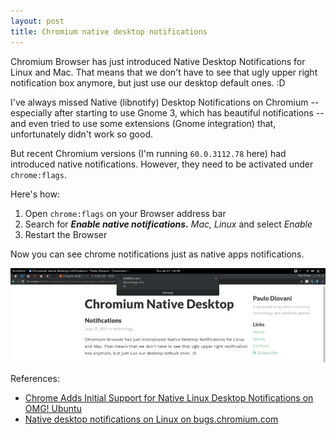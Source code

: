 ```yaml
---
layout: post
title: Chromium native desktop notifications
---
```


Chromium Browser has just introduced Native Desktop Notifications for Linux and Mac. That means that we don't have to see that ugly upper right notification box anymore, but just use our desktop default ones. :D

I've always missed Native (libnotify) Desktop Notifications on Chromium -- especially after starting to use Gnome 3, which has beautiful notifications -- and even tried to use some extensions (Gnome integration) that, unfortunately didn't work so good.

But recent Chromium versions (I'm running `60.0.3112.78` here) had introduced native notifications. However, they need to be activated under `chrome:flags`.

Here's how:

1. Open `chrome:flags` on your Browser address bar
2. Search for _**Enable native notifications.** Mac, Linux_ and select _Enable_
3. Restart the Browser

Now you can see chrome notifications just as native apps notifications.

![native-notification](/media/2017/chromium-native-notifications.jpg)

References:

- [Chrome Adds Initial Support for Native Linux Desktop Notifications on OMG! Ubuntu](https://www.omgubuntu.co.uk/2017/04/first-code-chrome-native-linux-notifications)
- [Native desktop notifications on Linux on bugs.chromium.com](https://bugs.chromium.org/p/chromium/issues/detail?id=676220)
